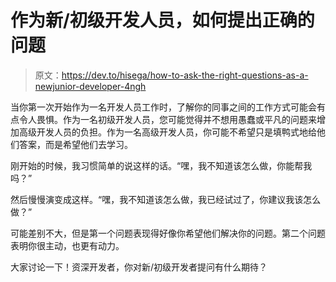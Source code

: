 # 作为新/初级开发人员，如何提出正确的问题

> 原文：<https://dev.to/hisega/how-to-ask-the-right-questions-as-a-newjunior-developer-4ngh>

当你第一次开始作为一名开发人员工作时，了解你的同事之间的工作方式可能会有点令人畏惧。作为一名初级开发人员，您可能觉得并不想用愚蠢或平凡的问题来增加高级开发人员的负担。作为一名高级开发人员，你可能不希望只是填鸭式地给他们答案，而是希望他们去学习。

刚开始的时候，我习惯简单的说这样的话。“嘿，我不知道该怎么做，你能帮我吗？”

然后慢慢演变成这样。“嘿，我不知道该怎么做，我已经试过了，你建议我该怎么做？”

可能差别不大，但是第一个问题表现得好像你希望他们解决你的问题。第二个问题表明你很主动，也更有动力。

大家讨论一下！资深开发者，你对新/初级开发者提问有什么期待？